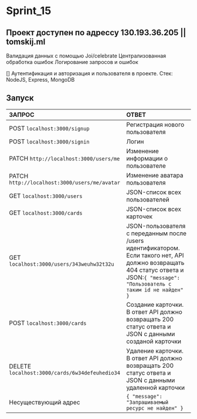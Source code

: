 # Sprint_15

## Проект доступен по адрессу 130.193.36.205 || tomskij.ml 
Валидация данных с помощью Joi/celebrate
Централизованная обработка ошибок
Логирование запросов и ошибок

[] Аутентификация и авторизация и  пользователя в проекте.
  Стек: NodeJS, Express, MongoDB

  ## Запуск
  | ЗАПРОС | ОТВЕТ | 
| :---         |     :---       |  
| POST `localhost:3000/signup`   | Регистрация нового пользователя     |
| POST `localhost:3000/signin`   | Логин     |
| PATCH `http://localhost:3000/users/me`   | Изменение информации о пользователе     |
| PATCH `http://localhost:3000/users/me/avatar`   | Изменение аватара пользователя     |
| GET `localhost:3000/users`   | JSON-список всех пользователей     |
| GET `localhost:3000/cards`     | JSON-список всех карточек       | 
| GET `localhost:3000/users/343weuhw32t32u`     | JSON-пользователя с переданным после /users идентификатором. Если такого нет, API должно возвращать 404 статус ответа и JSON:`{ "message": "Пользователь с таким id не найден" }`       | 
| POST `localhost:3000/cards`     | Создание карточки. В ответ API должно возвращать 200 статус ответа и JSON с данными созданой карточки       | 
| DELETE `localhost:3000/cards/6w34defeuhedio34`     | Удаление карточки. В ответ API должно возвращать 200 статус ответа и JSON с данными удаленной карточки       | 
| Несуществующий адрес     | `{ "message": "Запрашиваемый ресурс не найден" }`       | 
